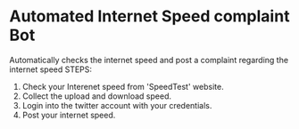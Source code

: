 # Automated Internet Speed complaint Bot
 Automatically checks the internet speed and post a complaint regarding the internet speed
STEPS:
1. Check your Interenet speed from 'SpeedTest' website.
2. Collect the upload and download speed.
3. Login into the twitter account with your credentials.
4. Post your internet speed.
